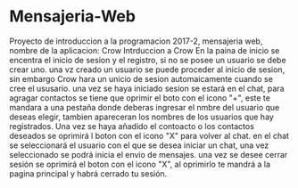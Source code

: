 # Mensajeria-Web
Proyecto de introduccion a la programacion 2017-2, mensajeria web, nombre de la aplicacion: Crow
Intrduccion a Crow
En la paina de inicio se encentra el inicio de sesion y el registro, si no se posee un usuario se debe crear uno.
una vz creado un usuario se puede proceder al inicio de sesion, sin embargo Crow hara un unicio de sesion automaicamente cuando se cree el ususario.
una vez se haya iniciado sesion se estará en el chat, para agragar contactos se tiene que oprimir el boto con el icono "+", este te mandara a una pestaña donde deberas ingresar el nmbre del usuario que deseas elegir, tambien apareceran los nombres de los usuarios que hay registrados. Una vez se haya añadido el contoacto o los contactos deseados se oprimirá l boton con el icono "X" para volver al chat.
en el chat se seleccionará el usuario con el que se desea iniciar un chat, una vez seleccionado se podrá inicia el envio de mensajes.
una vez se desee cerrar sesión se oprimirá el boton con el icono "X", al oprimirlo te mandrá a la pagina principal y habrá cerrado tu sesión.
